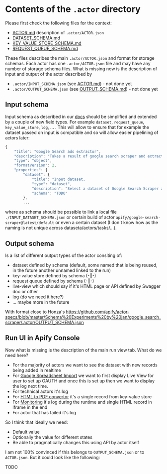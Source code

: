 # Contents of the `.actor` directory

Please first check the following files for the context:
- [ACTOR.md](./ACTOR.md) description of `.actor/ACTOR.json`
- [DATASET_SCHEMA.md](./DATASET_SCHEMA.md)
- [KEY_VALUE_STORE_SCHEMA.md](./KEY_VALUE_STORE_SCHEMA.md)
- [REQUEST_QUEUE_SCHEMA.md](./REQUEST_QUEUE_SCHEMA.md)

These files describes the main `.actor/ACTOR.json` and format for storage schemas. Each actor has one `.actor/ACTOR.json` file and
may have any number of storage schema files. What is missing now is the description of input and output of the actor described by

- `.actor/INPUT_SCHEMA.json` (see [ACTOR.md](./INPUT_SCHEMA.md)) - not done yet
- `.actor/OUTPUT_SCHEMA.json` (see [OUTPUT_SCHEMA.md](./OUTPUT_SCHEMA.md)) - not done yet

## Input schema

Input schema as described in our [docs](https://docs.apify.com/actors/development/input-schema#fields) should be simplified and extended
by a couple of new field types. For example `dataset`, `request_queue`, `key_value_store`, `log`, ... . This will allow to ensure that for
example the dataset passed on input is compatible and so will allow easier pipelining of actors later:

```js
{
    "title": "Google Search ads extractor",
    "description": "Takes a result of google search scraper and extracts ads",
    "type": "object",
    "formatVersion": 2,
    "properties": {
        "dataset": {
            "title": "Input dataset,
            "type": "dataset",
            "description": "Select a dataset of Google Search Scraper actor",
            "schema": "TODO"
        },
        ...
```

where as schema should be possible to link a local file `./INPUT_DATASET_SCHEMA.json` or certain build of actor `apify/google-search-scraper@latest/default` or even a certain dataset (I don't know how as the naming is not unique across dataseta/actors/tasks/...).

## Output schema

Is a list of different output types of the actor consiting of:

- dataset defined by schema (default, some named that is being reused, in the future another unnamed linked to the run)
- key-value store defined by schema (-||-)
- request queue defined by schema (-||-)
- live-view which should say if it's HTML page or API defined by Swagger doc or other
- log (do we need it here?)
- ... maybe more in the future

With format close to Honza's https://github.com/apify/actor-specs/blob/master/Schema%20Experiments%20by%20jan/google_search_scraper/.actor/OUTPUT_SCHEMA.json

## Run UI in Apify Console

Now what is missing is the description of the main run view tab. What do we need here?

- For the majority of actors we want to see the dataset with new records being added in realtime
- For [Google Spreadsheet Import](https://apify.com/lukaskrivka/google-sheets) we want to first display Live View for user to set up OAUTH and once 
this is set up then we want to display the log next time.
- For technical actors it's log
- For [HTML to PDF convertor](https://apify.com/jancurn/url-to-pdf) it's a single record from key-value store
- For [Monitoring](https://apify.com/apify/monitoring-runner) it's log during the runtime and single HTML record in iframe in the end
- For actor that has failed it's log

So I think that ideally we need:
- Default value
- Optionally the value for different states
- Be able to pragmatically changes this using API by actor itself

I am not 100% convinced if this belongs to `OUTPUT_SCHEMA.json` or to `ACTOR.json`. But it could look like the following:

TODO
